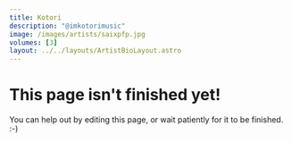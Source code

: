 ```yaml
---
title: Kotori
description: "@imkotorimusic"
image: /images/artists/saixpfp.jpg
volumes: [3]
layout: ../../layouts/ArtistBioLayout.astro
---
```


# This page isn't finished yet!

You can help out by editing this page, or wait patiently for it to be finished. :-)
